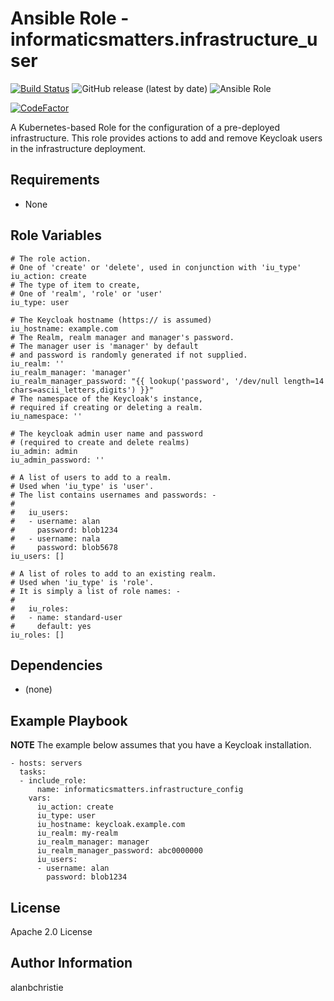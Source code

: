 Ansible Role - informaticsmatters.infrastructure_user
=====================================================

[![Build Status](https://travis-ci.com/InformaticsMatters/ansible-role-infrastructure-user.svg?branch=master)](https://travis-ci.com/InformaticsMatters/ansible-role-infrastructure-user)
![GitHub release (latest by date)](https://img.shields.io/github/v/release/informaticsmatters/ansible-role-infrastructure-user)
![Ansible Role](https://img.shields.io/ansible/role/45913)

[![CodeFactor](https://www.codefactor.io/repository/github/informaticsmatters/ansible-role-infrastructure-user/badge)](https://www.codefactor.io/repository/github/informaticsmatters/ansible-role-infrastructure-user)

A Kubernetes-based Role for the configuration of a pre-deployed infrastructure.
This role provides actions to add and remove Keycloak users in the
infrastructure deployment.

Requirements
------------

-   None

Role Variables
--------------

    # The role action.
    # One of 'create' or 'delete', used in conjunction with 'iu_type'
    iu_action: create
    # The type of item to create,
    # One of 'realm', 'role' or 'user'
    iu_type: user
    
    # The Keycloak hostname (https:// is assumed)
    iu_hostname: example.com
    # The Realm, realm manager and manager's password.
    # The manager user is 'manager' by default
    # and password is randomly generated if not supplied.
    iu_realm: ''
    iu_realm_manager: 'manager'
    iu_realm_manager_password: "{{ lookup('password', '/dev/null length=14 chars=ascii_letters,digits') }}"
    # The namespace of the Keycloak's instance,
    # required if creating or deleting a realm.
    iu_namespace: ''
    
    # The keycloak admin user name and password
    # (required to create and delete realms)
    iu_admin: admin
    iu_admin_password: ''
    
    # A list of users to add to a realm.
    # Used when 'iu_type' is 'user'.
    # The list contains usernames and passwords: -
    #
    #   iu_users:
    #   - username: alan
    #     password: blob1234
    #   - username: nala
    #     password: blob5678
    iu_users: []
    
    # A list of roles to add to an existing realm.
    # Used when 'iu_type' is 'role'.
    # It is simply a list of role names: -
    #
    #   iu_roles:
    #   - name: standard-user
    #     default: yes
    iu_roles: []
   
Dependencies
------------

-   (none)

Example Playbook
----------------

**NOTE** The example below assumes that you have a Keycloak installation.

    - hosts: servers
      tasks:
      - include_role:
          name: informaticsmatters.infrastructure_config
        vars:
          iu_action: create
          iu_type: user
          iu_hostname: keycloak.example.com
          iu_realm: my-realm
          iu_realm_manager: manager
          iu_realm_manager_password: abc0000000
          iu_users:
          - username: alan
            password: blob1234

License
-------

Apache 2.0 License

Author Information
------------------

alanbchristie
